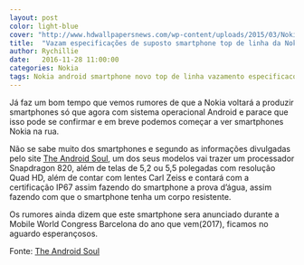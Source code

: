 ```yaml
---
layout: post
color: light-blue
cover: "http://www.hdwallpapersnews.com/wp-content/uploads/2015/03/Nokia-Logo-HD-Wallpapers.png"
title:  "Vazam especificações de suposto smartphone top de linha da Nokia"
author: Rychillie
date:   2016-11-28 11:00:00
categories: Nokia
tags: Nokia android smartphone novo top de linha vazamento especificacoes
---
```

Já faz um bom tempo que vemos rumores de que a Nokia voltará a produzir smartphones só que agora com sistema operacional Android e parace que isso pode se confirmar e em breve podemos começar a ver smartphones Nokia na rua.

Não se sabe muito dos smartphones e segundo as informações divulgadas pelo site <a href="http://www.theandroidsoul.com/">The Android Soul</a>, um dos seus modelos vai trazer um processador Snapdragon 820, além de telas de 5,2 ou 5,5 polegadas com resolução Quad HD, além de contar com lentes Carl Zeiss e contará com a certificação IP67 assim fazendo do smartphone a prova d’água, assim fazendo com que o smartphone tenha um corpo resistente.
 
Os rumores ainda dizem que este smartphone sera anunciado durante a Mobile World Congress Barcelona do ano que vem(2017), ficamos no aguardo esperançosos.

Fonte: <a href="http://www.theandroidsoul.com/upcoming-nokia-flagship-specs-leak/">The Android Soul</a>

<script async src="//pagead2.googlesyndication.com/pagead/js/adsbygoogle.js"></script>
<!-- Final_texto_okgnow -->
<ins class="adsbygoogle"
     style="display:block"
     data-ad-client="ca-pub-7837358846130941"
     data-ad-slot="9265933715"
     data-ad-format="auto"></ins>
<script>
(adsbygoogle = window.adsbygoogle || []).push({});
</script>
